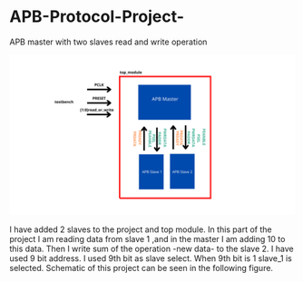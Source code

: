 # APB-Protocol-Project-
APB master with two slaves read and write operation


![](https://github.com/WazaAbdulkadir/APB-Protocol-Project-/blob/main/image/yongatek%20.png)

I have added 2 slaves to the project and top module. 
In this part of the project I am reading data from slave 1 ,and in the master I am adding 10 to this data. Then I write sum of the operation -new data- to the slave 2. 
I have used 9 bit address. I used 9th bit as slave select. When 9th bit is 1 slave_1 is selected. 
Schematic of this project can be seen in the following figure. 
